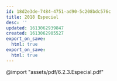 ```yaml
---
id: 18d2e3de-7484-4751-ad90-5c208bdc576c
title: 2018 Especial
desc: ''
updated: 1613062939847
created: 1613062905527
export_on_save:
  html: true
export_on_save:
  html: true
---
```


@import "assets/pdf/6.2.3.Especial.pdf"